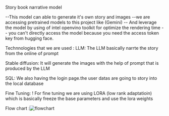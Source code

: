 Story book narrative model

--This model can able to generate it's own story and images --we are accessing pretrained models to this project like (Gemini) -- And leverage the model by using of intel openvino toolkit for optimize the rendering time -- you can't directly access the model because you need the access token key from hugging face.

Technnologies that we are used : LLM: The LLM basically narrte the story from the online of prompt

Stable diffusion: It will generate the images with the help of prompt that is produced by the LLM

SQL: We also having the login page.the user datas are going to story into the local database

Fine Tuning: ! For fine tuning we are using LORA (low rank adaptatioin) which is basically freeze the base parameters and use the lora weights

Flow chart :![flowchart](https://github.com/user-attachments/assets/6fe071a2-68dd-4b1a-a065-e7d39c6f95ab)
